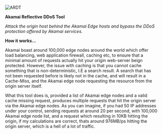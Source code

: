 ![ARDT](http://slimgr.com/images/2015/09/23/df03047928220cbabf448110abb719b7.png)

**Akamai Reflective DDoS Tool**

*Attack the origin host behind the Akamai Edge hosts and bypass the DDoS protection offered by Akamai services.*

**How it works...**

Akamai boast around 100,000 edge nodes around the world which offer load balancing, web application firewall, caching etc, to ensure that a minimal amount of requests actually hit your origin web-server beign protected. However, the issue with caching is that you cannot cache something that is non-deterministic, I.E a search result. A search that has not been requested before is likely not in the cache, and will result in a Cache-Miss, and the Akamai edge node requesting the resource from the origin server itself. 

What this tool does is, provided a list of Akamai edge nodes and a valid cache missing request, produces multiple requests that hit the origin server via the Akamai edge nodes. As you can imagine, if you had 50 IP addresses under your control, sending requests at around 20 per second, with 100,000 Akamai edge node list, and a request which resulting in 10KB hitting the origin, if my calculations are correct, thats around 976MB/ps hitting the origin server, which is a hell of a lot of traffic.

